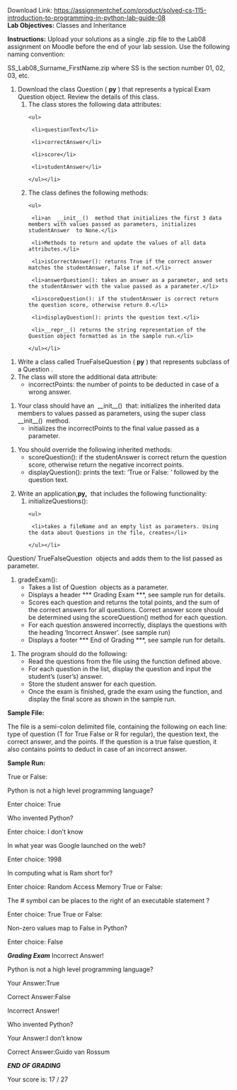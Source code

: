 Download Link: https://assignmentchef.com/product/solved-cs-115-introduction-to-programming-in-python-lab-guide-08
<br>
<strong>Lab Objectives:</strong>  Classes and Inheritance​

<strong>Instructions:</strong>​ Upload your solutions as a single .zip file to the Lab08 assignment on Moodle before the end of your lab session. Use the following naming convention:

SS_Lab08_Surname_FirstName.zip where SS is the section number 01, 02, 03, etc.




<ol>

 <li>Download the class Question​ (​ <strong>py</strong>​          )​ that represents a typical Exam Question object. Review the details of this class.

  <ol>

   <li>The class stores the following data attributes:

    <ul>

     <li>questionText</li>

     <li>correctAnswer</li>

     <li>score</li>

     <li>studentAnswer</li>

    </ul></li>

   <li>The class defines the following methods:

    <ul>

     <li>an ​ __init__()​ ​ ​method​ ​that initializes the first 3 data members with values passed as parameters, initializes studentAnswer​ ​ to None.</li>

     <li>Methods to return and update the values of all data attributes.</li>

     <li>isCorrectAnswer()​: returns True if the correct answer matches the studentAnswer, false if not.</li>

     <li>answerQuestion()​: takes an answer as a parameter, and sets the studentAnswer​ with the value passed as a parameter.</li>

     <li>scoreQuestion():​ if the studentAnswer​ is correct return the question score, otherwise return 0.</li>

     <li>displayQuestion()​: prints the question text.</li>

     <li>__repr__() returns the string representation of the Question​ object formatted as in the sample run.</li>

    </ul></li>

  </ol></li>

</ol>










<ol>

 <li>Write a class called TrueFalseQuestion​       (​ <strong>py</strong>​ )​ that represents subclass of a Question​              .​</li>

 <li>The class will store the additional data attribute:

  <ul>

   <li>incorrectPoints:​ the number of points to be deducted in case of a wrong answer.</li>

  </ul></li>

</ol>




<ol>

 <li>Your class should have an ​ __init__() ​ that:​      initializes the inherited data members to values passed as parameters, using the super class __init__() ​          method.​

  <ul>

   <li>initializes the incorrectPoints​ to the final value passed as a parameter.​</li>

  </ul></li>

</ol>




<ol>

 <li>You should override the following inherited methods:

  <ul>

   <li>scoreQuestion():​ if the studentAnswer​ is correct return the question score, otherwise return the negative incorrect points.​</li>

   <li>displayQuestion(): prints the text: ‘True or False: ’ followed by the question text.</li>

  </ul></li>

</ol>




<ol start="2">

 <li>Write an application,<strong>py,</strong>​ ​ that includes the following functionality:

  <ol>

   <li>initializeQuestions():​

    <ul>

     <li>takes a fileName and an empty list as parameters. Using the data about Questions in the file, creates</li>

    </ul></li>

  </ol></li>

</ol>

Question/​ TrueFalseQuestion​  ​ objects and adds them to the list passed as parameter.




<ol>

 <li>gradeExam():​

  <ul>

   <li>Takes a list of Question ​ objects as a parameter.​</li>

   <li>Displays a header *** Grading Exam ***, see sample run for details.</li>

   <li>Scores each question and returns the total points, and the sum of the correct answers for all questions. Correct answer score should be determined using the scoreQuestion() method for each question.​</li>

   <li>For each question answered incorrectly, displays the questions with the heading ‘Incorrect Answer’. (see sample run)</li>

   <li>Displays a footer *** End of Grading ***, see sample run for details.</li>

  </ul></li>

</ol>




<ol>

 <li>The program should do the following:

  <ul>

   <li>Read the questions from the file using the function defined above.</li>

   <li>For each question in the list, display the question and input the student’s (user’s) answer.</li>

   <li>Store the student answer for each question.</li>

   <li>Once the exam is finished, grade the exam using the function, and display the final score as shown in the sample run.</li>

  </ul></li>

</ol>




<strong> </strong>

<strong>Sample File: </strong>

The file is a semi-colon delimited file, containing the following on each line: type of question (T for True False or R for regular), the question text, the correct answer, and the points. If the question is a true false question, it also contains points to deduct in case of an incorrect answer.




<strong> </strong>

<strong>Sample Run: </strong>

True or False:

Python is not a high level programming language?




Enter choice: True

Who invented Python?




Enter choice: I don’t know

In what year was Google launched on the web?




Enter choice: 1998

In computing what is Ram short for?




Enter choice: Random Access Memory True or False:

The # symbol can be places to the right of an executable statement ?




Enter choice: True True or False:

Non-zero values map to False in Python?




Enter choice: False







*****************Grading Exam***************** Incorrect Answer!

Python is not a high level programming language?

Your Answer:True

Correct Answer:False




Incorrect Answer!

Who invented Python?

Your Answer:I don’t know

Correct Answer:Guido van Rossum




*****************END OF GRADING*****************

Your score is:  17 / 27


